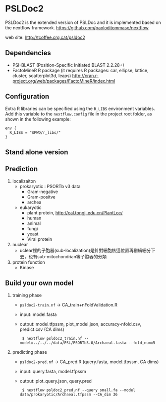 PSLDoc2
=======

PSLDoc2 is the extended version of PSLDoc and it is implemented based on the nextflow framework.
https://github.com/paoloditommaso/nextflow

web site: 
http://tcoffee.crg.cat/psldoc2

Dependencies
------------

 * PSI-BLAST (Position-Specific Initiated BLAST 2.2.28+)
 * FactoMineR R package (it requires R packages: car, ellipse, lattice, cluster, scatterplot3d, leaps) http://cran.r-project.org/web/packages/FactoMineR/index.html
 
Configuration 
-------------

Extra R libraries can be specified using the ``R_LIBS`` environment variables. Add this variable 
to the ``nextflow.config`` file in the project root folder, as shown in the following example:

    env {
      R_LIBS = "$PWD/r_libs/"
    }



Stand alone version
------------

Prediction
------------

 1. localizaiton
    * prokaryotic : PSORTb v3 data
      *  Gram-negative
      *  Gram-positve
      *  archea
    * eukaryotic
      *  plant protein, http://cal.tongji.edu.cn/PlantLoc/
      *  human
      *  animal
      *  fungi
      *  yeast
      * Viral protein 
 2. nuclear
    * uclear裡的子胞器(sub-localization)是針對細胞核這位置再繼續細分下去，也有sub-mitochondrian等子胞器的分類  
 3. protein function
    * Kinase

Build your own model
------------

 1. training phase
    * `psldoc2-train.nf` -> CA_train+nFoldValidation.R
    *  input: model.fasta
    *  output: model.tfpssm, plot_model.json, accuracy-nfold.csv, predict.csv (CA dims)

            $ nextflow psldoc2_train.nf --model=../../../data/PSL/PSORTb3.0/Archaeal.fasta --fold_num=5

 2. predicting phase 
    * `psldoc2-pred.nf` -> CA_pred.R (query.fasta, model.tfpssm, CA dims)
    *  input: query.fasta, model.tfpssm
    *  output: plot_query.json, query.pred
 
            $ nextflow psldoc2_pred.nf --query small.fa --model data/prokaryotic/Archaeal.tfpssm --CA_dim 36

